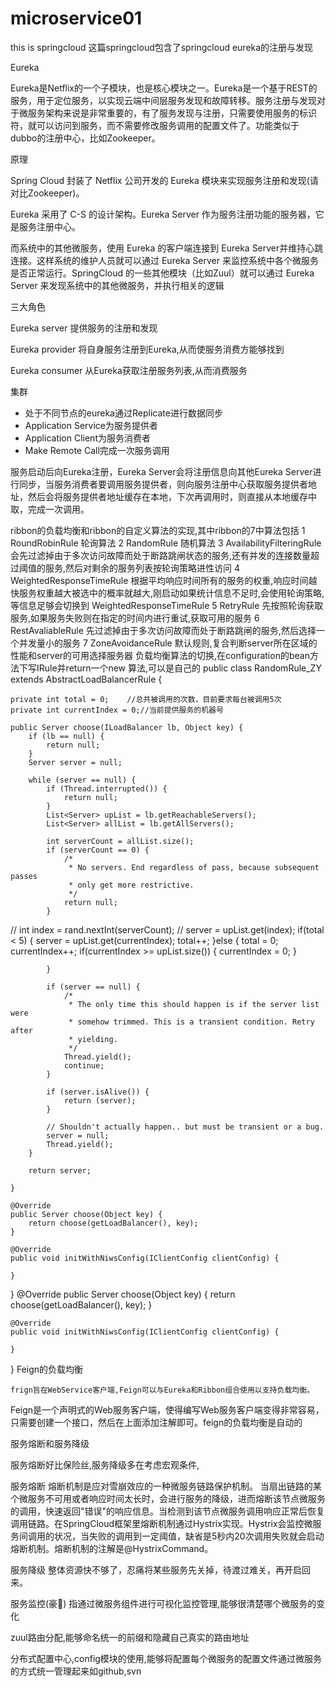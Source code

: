 # microservice01
this is springcloud
这篇springcloud包含了springcloud eureka的注册与发现

Eureka

Eureka是Netflix的一个子模块，也是核心模块之一。Eureka是一个基于REST的服务，用于定位服务，以实现云端中间层服务发现和故障转移。服务注册与发现对于微服务架构来说是非常重要的，有了服务发现与注册，只需要使用服务的标识符，就可以访问到服务，而不需要修改服务调用的配置文件了。功能类似于dubbo的注册中心，比如Zookeeper。


原理

Spring Cloud 封装了 Netflix 公司开发的 Eureka 模块来实现服务注册和发现(请对比Zookeeper)。
 
Eureka 采用了 C-S 的设计架构。Eureka Server 作为服务注册功能的服务器，它是服务注册中心。
 
而系统中的其他微服务，使用 Eureka 的客户端连接到 Eureka Server并维持心跳连接。这样系统的维护人员就可以通过 Eureka Server 来监控系统中各个微服务是否正常运行。SpringCloud 的一些其他模块（比如Zuul）就可以通过 Eureka Server 来发现系统中的其他微服务，并执行相关的逻辑



三大角色
 
 Eureka server 提供服务的注册和发现
 
 Eureka provider 将自身服务注册到Eureka,从而使服务消费方能够找到
 
 Eureka consumer 从Eureka获取注册服务列表,从而消费服务
 
集群

- 处于不同节点的eureka通过Replicate进行数据同步 
- Application Service为服务提供者 
- Application Client为服务消费者 
- Make Remote Call完成一次服务调用
 
服务启动后向Eureka注册，Eureka Server会将注册信息向其他Eureka Server进行同步，当服务消费者要调用服务提供者，则向服务注册中心获取服务提供者地址，然后会将服务提供者地址缓存在本地，下次再调用时，则直接从本地缓存中取，完成一次调用。




ribbon的负载均衡和ribbon的自定义算法的实现,其中ribbon的7中算法包括
1 RoundRobinRule 轮询算法
2 RandomRule 随机算法
3 AvailabilityFilteringRule 会先过滤掉由于多次访问故障而处于断路跳闸状态的服务,还有并发的连接数量超过阈值的服务,然后对剩余的服务列表按轮询策略进性访问
4 WeightedResponseTimeRule 根据平均响应时间所有的服务的权重,响应时间越快服务权重越大被选中的概率就越大,刚启动如果统计信息不足时,会使用轮询策略,等信息足够会切换到
WeightedResponseTimeRule
5 RetryRule 先按照轮询获取服务,如果服务失败则在指定的时间内进行重试,获取可用的服务
6 RestAvaliableRule 先过滤掉由于多次访问故障而处于断路跳闸的服务,然后选择一个并发量小的服务
7 ZoneAvoidanceRule 默认规则,复合判断server所在区域的性能和server的可用选择服务器
负载均衡算法的切换,在configuration的bean方法下写IRule并return一个new 算法,可以是自己的
public class RandomRule_ZY extends AbstractLoadBalancerRule {

    private int total = 0;    //总共被调用的次数，目前要求每台被调用5次
    private int currentIndex = 0;//当前提供服务的机器号

    public Server choose(ILoadBalancer lb, Object key) {
        if (lb == null) {
            return null;
        }
        Server server = null;

        while (server == null) {
            if (Thread.interrupted()) {
                return null;
            }
            List<Server> upList = lb.getReachableServers();
            List<Server> allList = lb.getAllServers();

            int serverCount = allList.size();
            if (serverCount == 0) {
                /*
                 * No servers. End regardless of pass, because subsequent passes
                 * only get more restrictive.
                 */
                return null;
            }


//            int index = rand.nextInt(serverCount);
//            server = upList.get(index);
            if(total < 5)
            {
                server = upList.get(currentIndex);
                total++;
            }else {
                total = 0;
                currentIndex++;
                if(currentIndex >= upList.size())
                {
                    currentIndex = 0;
                }

            }

            if (server == null) {
                /*
                 * The only time this should happen is if the server list were
                 * somehow trimmed. This is a transient condition. Retry after
                 * yielding.
                 */
                Thread.yield();
                continue;
            }

            if (server.isAlive()) {
                return (server);
            }

            // Shouldn't actually happen.. but must be transient or a bug.
            server = null;
            Thread.yield();
        }

        return server;

    }

    @Override
    public Server choose(Object key) {
        return choose(getLoadBalancer(), key);
    }

    @Override
    public void initWithNiwsConfig(IClientConfig clientConfig) {

    }
}
 @Override
    public Server choose(Object key) {
        return choose(getLoadBalancer(), key);
    }

    @Override
    public void initWithNiwsConfig(IClientConfig clientConfig) {

    }
}
Feign的负载均衡

    frign旨在WebService客户端,Feign可以与Eureka和Ribbon组合使用以支持负载均衡。
  Feign是一个声明式的Web服务客户端，使得编写Web服务客户端变得非常容易，
  只需要创建一个接口，然后在上面添加注解即可。feign的负载均衡是自动的
  


服务熔断和服务降级


服务熔断好比保险丝,服务降级多在考虑宏观条件,

服务熔断
熔断机制是应对雪崩效应的一种微服务链路保护机制。
当扇出链路的某个微服务不可用或者响应时间太长时，会进行服务的降级，进而熔断该节点微服务的调用，快速返回"错误"的响应信息。当检测到该节点微服务调用响应正常后恢复调用链路。在SpringCloud框架里熔断机制通过Hystrix实现。Hystrix会监控微服务间调用的状况，当失败的调用到一定阈值，缺省是5秒内20次调用失败就会启动熔断机制。熔断机制的注解是@HystrixCommand。


服务降级
整体资源快不够了，忍痛将某些服务先关掉，待渡过难关，再开启回来。


服务监控(豪🐖) 指通过微服务组件进行可视化监控管理,能够很清楚哪个微服务的变化

zuul路由分配,能够命名统一的前缀和隐藏自己真实的路由地址

分布式配置中心,config模块的使用,能够将配置每个微服务的配置文件通过微服务的方式统一管理起来如github,svn



